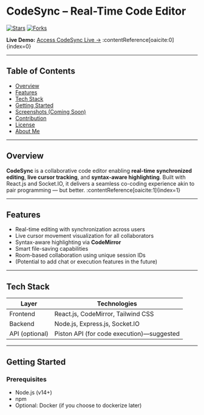 # CodeSync – Real-Time Code Editor

[![Stars](https://img.shields.io/github/stars/ranvijay-kumar4/CodeSync-Real-Time-Code-Editor?style=social)](https://github.com/ranvijay-kumar4/CodeSync-Real-Time-Code-Editor/stargazers)
[![Forks](https://img.shields.io/github/forks/ranvijay-kumar4/CodeSync-Real-Time-Code-Editor?style=social)](https://github.com/ranvijay-kumar4/CodeSync-Real-Time-Code-Editor/network)

**Live Demo:** [Access CodeSync Live →](https://real-time-code-editor-2-1h4l.onrender.com) :contentReference[oaicite:0]{index=0}

---

## Table of Contents
- [Overview](#overview)
- [Features](#features)
- [Tech Stack](#tech-stack)
- [Getting Started](#getting-started)
- [Screenshots (Coming Soon)](#screenshots)
- [Contribution](#contribution)
- [License](#license)
- [About Me](#about-me)

---

## Overview
**CodeSync** is a collaborative code editor enabling **real-time synchronized editing**, **live cursor tracking**, and **syntax-aware highlighting**. Built with React.js and Socket.IO, it delivers a seamless co-coding experience akin to pair programming — but better. :contentReference[oaicite:1]{index=1}

---

## Features
- Real-time editing with synchronization across users
- Live cursor movement visualization for all collaborators
- Syntax-aware highlighting via **CodeMirror**
- Smart file-saving capabilities
- Room-based collaboration using unique session IDs
- (Potential to add chat or execution features in the future)

---

## Tech Stack
| Layer        | Technologies                                   |
|--------------|------------------------------------------------|
| Frontend     | React.js, CodeMirror, Tailwind CSS             |
| Backend      | Node.js, Express.js, Socket.IO                 |
| API (optional)| Piston API (for code execution)—suggested | :contentReference[oaicite:2]{index=2}

---

## Getting Started

### Prerequisites
- Node.js (v14+)
- npm
- Optional: Docker (if you choose to dockerize later)

